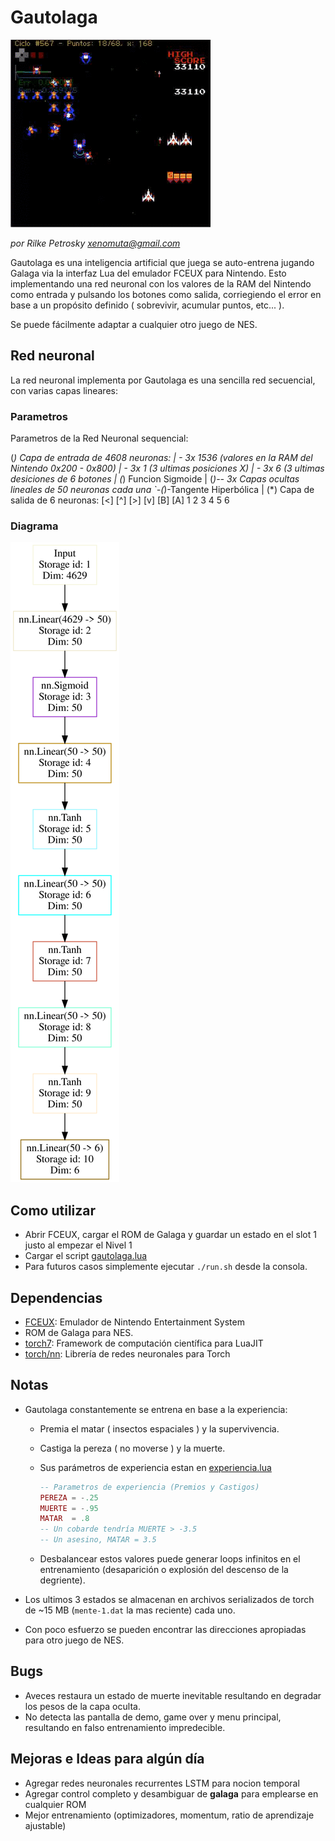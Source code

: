 # Gautolaga

![Gautolaga](gautolaga.gif "Gautolaga")

_por Rilke Petrosky <xenomuta@gmail.com>_

Gautolaga es una inteligencia artificial que juega se auto-entrena jugando Galaga via la interfaz Lua del emulador FCEUX para Nintendo.
Esto implementando una red neuronal con los valores de la RAM del Nintendo como entrada y pulsando los botones como salida, corriegiendo el error en base a un propósito definido ( sobrevivir, acumular puntos, etc... ). 

Se puede fácilmente adaptar a cualquier otro juego de NES. 

## Red neuronal

La red neuronal implementa por Gautolaga es una sencilla red secuencial, con varias capas lineares:

### Parametros

Parametros de la Red Neuronal sequencial:

(*) Capa de entrada de 4608 neuronas:
|  - 3x 1536 (valores en la RAM del Nintendo 0x200 - 0x800)
|  - 3x 1 (3 ultimas posiciones X)
|  - 3x 6 (3 ultimas desiciones de 6 botones
|
(*) Funcion Sigmoide
|
(*)-- 3x Capas ocultas lineales de 50 neuronas cada una 
`-(*)-Tangente Hiperbólica 
|
(*) Capa de salida de 6 neuronas: 
    [<] [^] [>] [v] [B] [A]
     1   2   3   4   5   6

### Diagrama

![Diagrama red neuronal](gautolaga-nn.svg "Diagrama")

## Como utilizar

- Abrir FCEUX, cargar el ROM de Galaga y guardar un estado en el slot 1 justo al empezar el Nivel 1
- Cargar el script [gautolaga.lua](./gautolaga.lua)
- Para futuros casos simplemente ejecutar `./run.sh` desde la consola.

## Dependencias

- [FCEUX](http://fceux.com): Emulador de Nintendo Entertainment System
- ROM de Galaga para NES.
- [torch7](https://github.com/torch/torch7): Framework de computación científica para LuaJIT
- [torch/nn](https://github.com/torch/nn): Librería de redes neuronales para Torch

## Notas

- Gautolaga constantemente se entrena en base a la experiencia:
	- Premia el matar ( insectos espaciales ) y la supervivencia.
	- Castiga la pereza ( no moverse ) y la muerte.
	- Sus parámetros de experiencia estan en [experiencia.lua](./experiencia.lua)

		```lua
		-- Parametros de experiencia (Premios y Castigos)
		PEREZA = -.25
		MUERTE = -.95
		MATAR  = .8
		-- Un cobarde tendría MUERTE > -3.5
		-- Un asesino, MATAR = 3.5
		```
	- Desbalancear estos valores puede generar loops infinitos en el entrenamiento (desaparición o explosión del descenso de la degriente).

- Los ultimos 3 estados se almacenan en archivos serializados de torch de ~15 MB (`mente-1.dat` la mas reciente) cada uno.
- Con poco esfuerzo se pueden encontrar las direcciones apropiadas para otro juego de NES.

## Bugs

- Aveces restaura un estado de muerte inevitable resultando en degradar los pesos de la capa oculta.
- No detecta las pantalla de demo, game over y menu principal, resultando en falso entrenamiento impredecible.

## Mejoras e Ideas para algún día

- Agregar redes neuronales recurrentes LSTM para nocion temporal
- Agregar control completo y desambiguar de __galaga__ para emplearse en cualquier ROM
- Mejor entrenamiento (optimizadores, momentum, ratio de aprendizaje ajustable)
